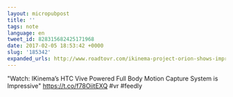 ```yaml
---
layout: micropubpost
title: ''
tags: note
language: en
tweet_id: 828315682425171968
date: 2017-02-05 18:53:42 +0000
slug: '185342'
expanded_urls: http://www.roadtovr.com/ikinema-project-orion-shows-impressive-motion-capture-just-6-htc-vive-trackers/
---
```

"Watch: IKinema’s HTC Vive Powered Full Body Motion Capture System is Impressive" https://t.co/f78OiitEXQ #vr #feedly
